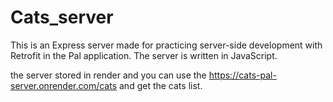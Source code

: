 # Cats_server

This is an Express server made for practicing server-side development with Retrofit in the Pal application. The server is written in JavaScript.

the server stored in render and you can use the https://cats-pal-server.onrender.com/cats and get the cats list.

